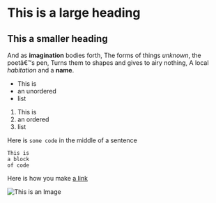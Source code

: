 # This is a large heading

## This a smaller  heading

And as **imagination** bodies forth, The forms of things *unknown*, the poetâ€™s pen, Turns them to shapes and gives to airy nothing, A local *habitation* and a **name**.

- This is
- an unordered 
- list

1. This is
2. an ordered 
3. list

Here is `some code` in the middle of a sentence

```
This is 
a block
of code
```

Here is how you make [a link](https://www.wikipedia.org)

![This is an Image](https://github.com/yihui/xaringan/releases/download/v0.0.2/karl-moustache.jpg)


